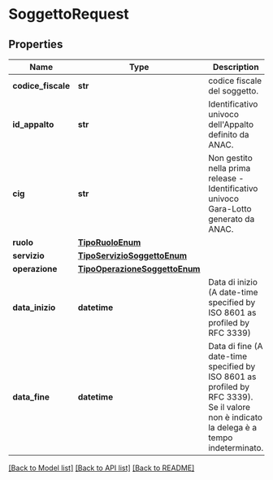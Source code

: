 # SoggettoRequest

## Properties
Name | Type | Description | Notes
------------ | ------------- | ------------- | -------------
**codice_fiscale** | **str** | codice fiscale del soggetto. | 
**id_appalto** | **str** | Identificativo univoco dell&#x27;Appalto definito da ANAC. | 
**cig** | **str** | Non gestito nella prima release - Identificativo univoco Gara-Lotto generato da ANAC. | [optional] 
**ruolo** | [**TipoRuoloEnum**](TipoRuoloEnum.md) |  | 
**servizio** | [**TipoServizioSoggettoEnum**](TipoServizioSoggettoEnum.md) |  | [optional] 
**operazione** | [**TipoOperazioneSoggettoEnum**](TipoOperazioneSoggettoEnum.md) |  | [optional] 
**data_inizio** | **datetime** | Data di inizio (A date-time specified by ISO 8601 as profiled by RFC 3339) | 
**data_fine** | **datetime** | Data di fine (A date-time specified by ISO 8601 as profiled by RFC 3339). Se il valore non è indicato la delega è a tempo indeterminato. | [optional] 

[[Back to Model list]](../README.md#documentation-for-models) [[Back to API list]](../README.md#documentation-for-api-endpoints) [[Back to README]](../README.md)

